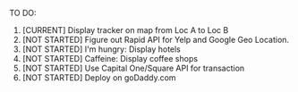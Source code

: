 TO DO:
1. [CURRENT] Display tracker on map from Loc A to Loc B
2. [NOT STARTED] Figure out Rapid API for Yelp and Google Geo Location.
3. [NOT STARTED] I'm hungry: Display hotels
4. [NOT STARTED] Caffeine: Display coffee shops
5. [NOT STARTED] Use Capital One/Square API for transaction
6. [NOT STARTED] Deploy on goDaddy.com
